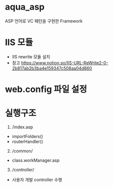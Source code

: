 # aqua_asp
ASP 언어로 VC 패턴을 구현한 Framework

# IIS 모듈
 - IIS rewrite 모듈 설치
 - 참고 https://www.notion.so/IIS-URL-ReWrite2-0-2b817ab2b3ba4e159347c508aa04d860

# web.config 파일 설정

# 실행구조
 1. /index.asp
  - importFolders()
  - routerHandler()
 2. /common/
  - class.workManager.asp
 3. /controller/
  - 사용자 개발 controller 수행
  
